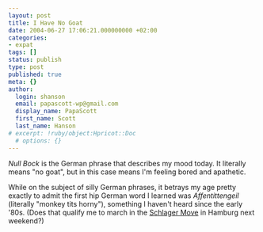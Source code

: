 ```yaml
---
layout: post
title: I Have No Goat
date: 2004-06-27 17:06:21.000000000 +02:00
categories:
- expat
tags: []
status: publish
type: post
published: true
meta: {}
author:
  login: shanson
  email: papascott-wp@gmail.com
  display_name: PapaScott
  first_name: Scott
  last_name: Hanson
# excerpt: !ruby/object:Hpricot::Doc
  # options: {}
---
```

<p><em>Null Bock</em> is the German phrase that describes my mood today. It literally means "no goat", but in this case means I'm feeling bored and apathetic.</p>
<p>While on the subject of silly German phrases, it betrays my age pretty exactly to admit the first hip German word I learned was <em>Affentittengeil</em> (literally "monkey tits horny"), something  I haven't heard since the early '80s. (Does that qualify me to march in the <a href="http://www.schlagermove.de/index.php?page=home&city=hamburg">Schlager Move</a> in Hamburg next weekend?)</p>
